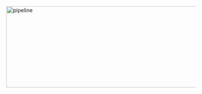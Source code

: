 <img width="1849" height="216" alt="pipeline" src="https://github.com/user-attachments/assets/25c1f18d-3309-41ad-8fea-999889dfda69" />
